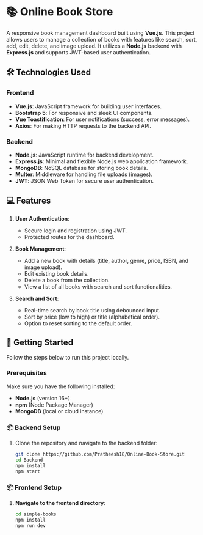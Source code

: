 # 📚 Online Book Store

A responsive book management dashboard built using **Vue.js**. This project allows users to manage a collection of books with features like search, sort, add, edit, delete, and image upload. It utilizes a **Node.js** backend with **Express.js** and supports JWT-based user authentication.

## 🛠️ Technologies Used

### Frontend
- **Vue.js**: JavaScript framework for building user interfaces.
- **Bootstrap 5**: For responsive and sleek UI components.
- **Vue Toastification**: For user notifications (success, error messages).
- **Axios**: For making HTTP requests to the backend API.

### Backend
- **Node.js**: JavaScript runtime for backend development.
- **Express.js**: Minimal and flexible Node.js web application framework.
- **MongoDB**: NoSQL database for storing book details.
- **Multer**: Middleware for handling file uploads (images).
- **JWT**: JSON Web Token for secure user authentication.

## 💻 Features

1. **User Authentication**:
   - Secure login and registration using JWT.
   - Protected routes for the dashboard.

2. **Book Management**:
   - Add a new book with details (title, author, genre, price, ISBN, and image upload).
   - Edit existing book details.
   - Delete a book from the collection.
   - View a list of all books with search and sort functionalities.

3. **Search and Sort**:
   - Real-time search by book title using debounced input.
   - Sort by price (low to high) or title (alphabetical order).
   - Option to reset sorting to the default order.

  

## 🚀 Getting Started

Follow the steps below to run this project locally.

### Prerequisites

Make sure you have the following installed:
- **Node.js** (version 16+)
- **npm** (Node Package Manager)
- **MongoDB** (local or cloud instance)

### 📦 Backend Setup

1. Clone the repository and navigate to the backend folder:

   ```bash
   git clone https://github.com/Pratheesh18/Online-Book-Store.git
   cd Backend
   npm install
   npm start

### 📦 Frontend Setup

1. **Navigate to the frontend directory**:

   ```bash
   cd simple-books
   npm install
   npm run dev



